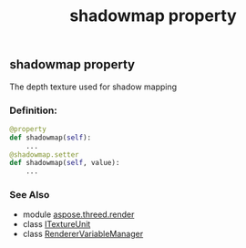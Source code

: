 ﻿---
title: shadowmap property
second_title: Aspose.3D for Python via .NET API References
description: 
type: docs
weight: 130
url: /python-net/aspose.threed.render/renderervariablemanager/shadowmap/
is_root: false
---

## shadowmap property


The depth texture used for shadow mapping
### Definition:
```python
@property
def shadowmap(self):
    ...
@shadowmap.setter
def shadowmap(self, value):
    ...
```

### See Also
* module [aspose.threed.render](../../)
* class [ITextureUnit](/3d/python-net/aspose.threed.render/itextureunit)
* class [RendererVariableManager](/3d/python-net/aspose.threed.render/renderervariablemanager)
